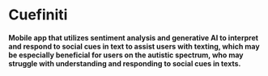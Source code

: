 # Cuefiniti
<h4> Mobile app that utilizes sentiment analysis and generative AI to interpret and respond to social cues in text to assist users with texting, which may be especially beneficial for users on the autistic spectrum, who may struggle with understanding and responding to social cues in texts.<h4>
